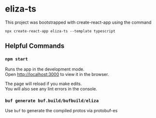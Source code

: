 # eliza-ts

This project was bootstrapped with create-react-app using the command

`npx create-react-app eliza-ts --template typescript`


## Helpful Commands

### `npm start`

Runs the app in the development mode.\
Open [http://localhost:3000](http://localhost:3000) to view it in the browser.

The page will reload if you make edits.\
You will also see any lint errors in the console.

### `buf generate buf.build/bufbuild/eliza`

Use `buf` to generate the compiled protos via protobuf-es

